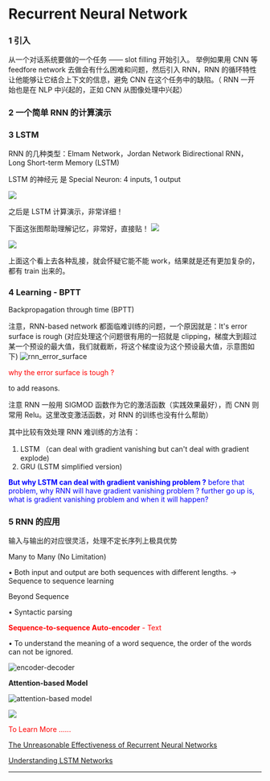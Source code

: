 # Recurrent Neural Network
### 1 引入
从一个对话系统要做的一个任务 —— slot filling 开始引入。 举例如果用 CNN
等 feedfore network 去做会有什么困难和问题，然后引入 RNN，RNN 的循环特性让他能够让它结合上下文的信息，避免 CNN 在这个任务中的缺陷。（ RNN 一开始也是在 NLP 中兴起的，正如 CNN 从图像处理中兴起）

### 2 一个简单 RNN 的计算演示

### 3 LSTM
RNN 的几种类型：Elmam Network，Jordan Network
Bidirectional RNN，Long Short-term Memory (LSTM)

LSTM 的神经元 是 Special Neuron: 4 inputs,
1 output

![](./pics/LSTM_cell.png)

之后是 LSTM 计算演示，非常详细！

下面这张图帮助理解记忆，非常好，直接贴！
![](./pics/LSTM_cell2.png)

![](./pics/LSTM3.png)

上面这个看上去各种乱接，就会怀疑它能不能 work，结果就是还有更加复杂的，都有 train 出来的。

### 4 Learning - BPTT

Backpropagation through time (BPTT)

注意，RNN-based network 都面临难训练的问题，一个原因就是：It's error surface is rough (对应处理这个问题很有用的一招就是 clipping，梯度大到超过某一个预设的最大值，我们就截断，将这个梯度设为这个预设最大值，示意图如下)
![rnn_error_surface](pics/rnn_error_surface.png)

<font color="red">why the error surface is tough ?</font>

to add reasons.

注意 RNN 一般用 SIGMOD 函数作为它的激活函数（实践效果最好），而 CNN 则常用 Relu。这里改变激活函数，对 RNN 的训练也没有什么帮助）

其中比较有效处理 RNN 难训练的方法有：
1. LSTM （can deal with gradient vanishing but can't deal with gradient explode)
2. GRU (LSTM simplified version)


<font color='blue'> **But why LSTM can deal with gradient vanishing problem ?** before that problem, why RNN will have gradient vanishing problem ? further go up is, what is gradient vanishing problem and when it will happen?
</font>


### 5 RNN 的应用
输入与输出的对应很灵活，处理不定长序列上极具优势

Many to Many (No Limitation)

• Both input and output are both sequences with different lengths. → Sequence to sequence learning

Beyond Sequence

• Syntactic parsing

<font color="red">**Sequence-to-sequence Auto-encoder** - Text     </font>

• To understand the meaning of a word sequence, the order of the words can not be ignored.

![encoder-decoder](pics/encoder-decoder-text.png)


**Attention-based Model**

![attention-based model](pics/attention-based-model.png)

![](pics/Visual-Question-Answering.png)

<font color="red">To Learn More ......
</font>

[The Unreasonable Effectiveness of Recurrent Neural Networks](http://karpathy.github.io/2015/05/21/rnn-effectiveness/)

[Understanding LSTM Networks](http://colah.github.io/posts/2015-08-Understanding-LSTMs/)



-------
